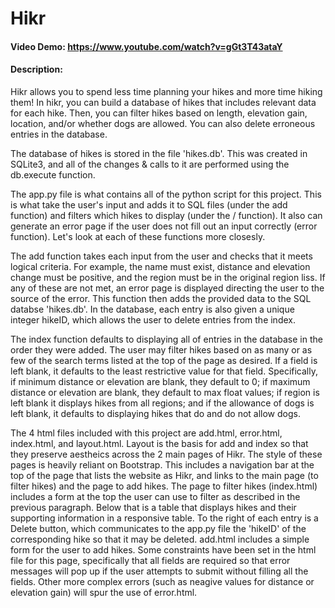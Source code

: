 # Hikr
#### Video Demo:  <https://www.youtube.com/watch?v=gGt3T43ataY>
#### Description:
Hikr allows you to spend less time planning your hikes and more time hiking them! In hikr, you can build a database of hikes that includes relevant data for each hike. Then, you can filter hikes based on length, elevation gain, location, and/or whether dogs are allowed. You can also delete erroneous entries in the database.

The database of hikes is stored in the file 'hikes.db'. This was created in SQLite3, and all of the changes & calls to it are performed using the db.execute function.

The app.py file is what contains all of the python script for this project. This is what take the user's input and adds it to SQL files (under the add function) and filters which hikes to display (under the / function). It also can generate an error page if the user does not fill out an input correctly (error function). Let's look at each of these functions more closesly.

The add function takes each input from the user and checks that it meets logical criteria. For example, the name must exist, distance and elevation change must be positive, and the region must be in the original region liss. If any of these are not met, an error page is displayed directing the user to the source of the error. This function then adds the provided data to the SQL databse 'hikes.db'. In the database, each entry is also given a unique integer hikeID, which allows the user to delete entries from the index.

The index function defaults to displaying all of entries in the database in the order they were added. The user may filter hikes based on as many or as few of the search terms listed at the top of the page as desired. If a field is left blank, it defaults to the least restrictive value for that field. Specifically, if minimum distance or elevation are blank, they default to 0; if maximum distance or elevation are blank, they default to max float values; if region is left blank it displays hikes from all regions; and if the allowance of dogs is left blank, it defaults to displaying hikes that do and do not allow dogs.

The 4 html files included with this project are add.html, error.html, index.html, and layout.html. Layout is the basis for add and index so that they preserve aestheics across the 2 main pages of Hikr. The style of these pages is heavily reliant on Bootstrap. This includes a navigation bar at the top of the page that lists the website as Hikr, and links to the main page (to filter hikes) and the page to add hikes. The page to filter hikes (index.html) includes a form at the top the user can use to filter as described in the previous paragraph. Below that is a table that displays hikes and their supporting information in a responsive table. To the right of each entry is a Delete button, which communicates to the app.py file the 'hikeID' of the corresponding hike so that it may be deleted. add.html includes a simple form for the user to add hikes. Some constraints have been set in the html file for this page, specifically that all fields are required so that error messages will pop up if the user attempts to submit without filling all the fields. Other more complex errors (such as neagive values for distance or elevation gain) will spur the use of error.html.
